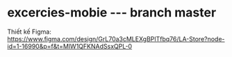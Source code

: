 # excercies-mobie --- branch master 

Thiết kế Figma:  https://www.figma.com/design/GrL70a3cMLEXgBPlTfbq76/LA-Store?node-id=1-16990&p=f&t=MlW1QFKNAdSsxQPL-0
